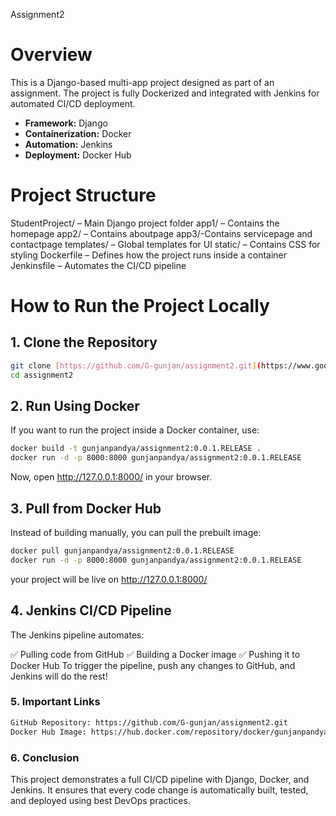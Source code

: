 Assignment2
# Overview

This is a Django-based multi-app project designed as part of an assignment. The project is fully Dockerized and integrated with Jenkins for automated CI/CD deployment.

* **Framework:** Django
* **Containerization:** Docker
* **Automation:** Jenkins
* **Deployment:** Docker Hub

# Project Structure
StudentProject/ – Main Django project folder
app1/ – Contains the homepage
app2/ – Contains aboutpage
app3/-Contains servicepage and contactpage
templates/ – Global templates for UI
static/ – Contains CSS for styling
Dockerfile – Defines how the project runs inside a container
Jenkinsfile – Automates the CI/CD pipeline
# How to Run the Project Locally

## 1. Clone the Repository

```bash
git clone [https://github.com/G-gunjan/assignment2.git](https://www.google.com/search?q=https://github.com/G-gunjan/assignment2.git)
cd assignment2
```
## 2. Run Using Docker
If you want to run the project inside a Docker container, use:  
```bash
docker build -t gunjanpandya/assignment2:0.0.1.RELEASE .
docker run -d -p 8000:8000 gunjanpandya/assignment2:0.0.1.RELEASE
```
Now, open http://127.0.0.1:8000/ in your browser.
## 3. Pull from Docker Hub
Instead of building manually, you can pull the prebuilt image:
```bash
docker pull gunjanpandya/assignment2:0.0.1.RELEASE
docker run -d -p 8000:8000 gunjanpandya/assignment2:0.0.1.RELEASE
```
your project will be live on http://127.0.0.1:8000/
## 4. Jenkins CI/CD Pipeline
The Jenkins pipeline automates:

✅ Pulling code from GitHub
✅ Building a Docker image
✅ Pushing it to Docker Hub
To trigger the pipeline, push any changes to GitHub, and Jenkins will do the rest!
### 5. Important Links
```bash
GitHub Repository: https://github.com/G-gunjan/assignment2.git
Docker Hub Image: https://hub.docker.com/repository/docker/gunjanpandya/assignment2/general
```
### 6. Conclusion
This project demonstrates a full CI/CD pipeline with Django, Docker, and Jenkins. It ensures that every code change is automatically built, tested, and deployed using best DevOps practices.
